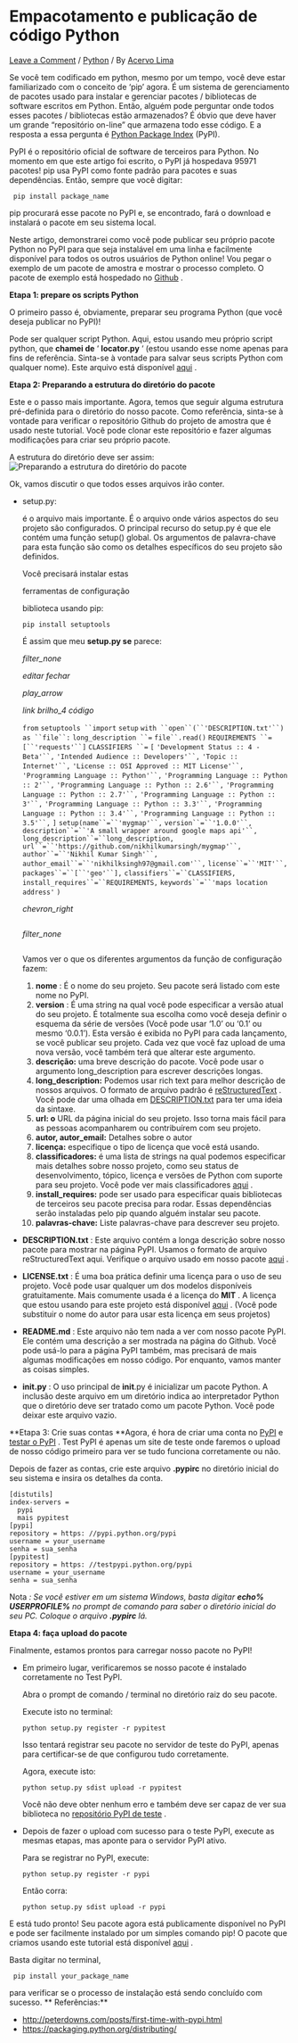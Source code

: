 # Empacotamento e publicação de código Python

[Leave a Comment](https://acervolima.com/empacotamento-e-publicacao-de-codigo-python/#respond) / [Python](https://acervolima.com/category/python/) / By [Acervo Lima](https://acervolima.com/author/jack_sparrow/)

Se você tem codificado em python, mesmo por um tempo, você deve estar familiarizado com o conceito de ‘pip’ agora. É um sistema de gerenciamento de pacotes usado para instalar e gerenciar pacotes / bibliotecas de software escritos em Python.
Então, alguém pode perguntar onde todos esses pacotes / bibliotecas estão armazenados? É óbvio que deve haver um grande “repositório on-line” que armazena todo esse código. E a resposta a essa pergunta é [Python Package Index](https://pypi.python.org/pypi) (PyPI).

PyPI é o repositório oficial de software de terceiros para Python. No momento em que este artigo foi escrito, o PyPI já hospedava 95971 pacotes!
pip usa PyPI como fonte padrão para pacotes e suas dependências. Então, sempre que você digitar:

```
 pip install package_name
```

pip procurará esse pacote no PyPI e, se encontrado, fará o download e instalará o pacote em seu sistema local.

Neste artigo, demonstrarei como você pode publicar seu próprio pacote Python no PyPI para que seja instalável em uma linha e facilmente disponível para todos os outros usuários de Python online! Vou pegar o exemplo de um pacote de amostra e mostrar o processo completo. O pacote de exemplo está hospedado no [Github](https://github.com/nikhilkumarsingh/mygmap) .

**Etapa 1: prepare os scripts Python**





O primeiro passo é, obviamente, preparar seu programa Python (que você deseja publicar no PyPI)!

Pode ser qualquer script Python. Aqui, estou usando meu próprio script python, que **chamei de** ‘ **locator.py** ‘ (estou usando esse nome apenas para fins de referência. Sinta-se à vontade para salvar seus scripts Python com qualquer nome). Este arquivo está disponível [aqui](https://github.com/nikhilkumarsingh/mygmap/blob/master/geo/locator.py) .

**Etapa 2: Preparando a estrutura do diretório do pacote**

Este e o passo mais importante. Agora, temos que seguir alguma estrutura pré-definida para o diretório do nosso pacote.
Como referência, sinta-se à vontade para verificar o repositório Github do projeto de amostra que é usado neste tutorial. Você pode clonar este repositório e fazer algumas modificações para criar seu próprio pacote.

A estrutura do diretório deve ser assim:
![Preparando a estrutura do diretório do pacote](https://media.geeksforgeeks.org/wp-content/uploads/PackagingPython.png)

Ok, vamos discutir o que todos esses arquivos irão conter.

- setup.py:

   

  é o arquivo mais importante. É o arquivo onde vários aspectos do seu projeto são configurados. O principal recurso do setup.py é que ele contém uma função setup() global. Os argumentos de palavra-chave para esta função são como os detalhes específicos do seu projeto são definidos.

  Você precisará instalar estas

   

  ferramentas de configuração

   

  biblioteca usando pip:

  

  ```
  pip install setuptools
  ```

  É assim que meu **setup.py se** parece:

  

  

  

  *filter_none*

  

  *editar*
  *fechar*

  *play_arrow*

  *link*
  *brilho_4*
  *código*

  `from` `setuptools ``import` `setup` `with ``open``(``'DESCRIPTION.txt'``) as ``file``:`  `long_description ``=` `file``.read()`  `REQUIREMENTS ``=` `[``'requests'``]` `CLASSIFIERS ``=` `[`  `'Development Status :: 4 - Beta'``,`  `'Intended Audience :: Developers'``,`  `'Topic :: Internet'``,`  `'License :: OSI Approved :: MIT License'``,`  `'Programming Language :: Python'``,`  `'Programming Language :: Python :: 2'``,`  `'Programming Language :: Python :: 2.6'``,`  `'Programming Language :: Python :: 2.7'``,`  `'Programming Language :: Python :: 3'``,`  `'Programming Language :: Python :: 3.3'``,`  `'Programming Language :: Python :: 3.4'``,`  `'Programming Language :: Python :: 3.5'``,`  `]` `setup(name``=``'mygmap'``,`   `version``=``'1.0.0'``,`   `description``=``'A small wrapper around google maps api'``,`   `long_description``=``long_description,`   `url``=``'https://github.com/nikhilkumarsingh/mygmap'``,`   `author``=``'Nikhil Kumar Singh'``,`   `author_email``=``'nikhilksingh97@gmail.com'``,`   `license``=``'MIT'``,`   `packages``=``[``'geo'``],`   `classifiers``=``CLASSIFIERS,`   `install_requires``=``REQUIREMENTS,`   `keywords``=``'maps location address'`   `)`

  *chevron_right*

  

  ```
  
  ```

  *filter_none*

  

  ```
  
  ```

  Vamos ver o que os diferentes argumentos da função de configuração fazem:

  1. **nome** : É o nome do seu projeto. Seu pacote será listado com este nome no PyPI.
  2. **version** : É uma string na qual você pode especificar a versão atual do seu projeto.
     É totalmente sua escolha como você deseja definir o esquema da série de versões (Você pode usar ‘1.0’ ou ‘0.1’ ou mesmo ‘0.0.1’).
     Esta versão é exibida no PyPI para cada lançamento, se você publicar seu projeto. Cada vez que você faz upload de uma nova versão, você também terá que alterar este argumento.
  3. **descrição:** uma breve descrição do pacote. Você pode usar o argumento long_description para escrever descrições longas.
  4. **long_description:** Podemos usar rich text para melhor descrição de nossos arquivos. O formato de arquivo padrão é [reStructuredText](https://en.wikipedia.org/wiki/ReStructuredText) . Você pode dar uma olhada em [DESCRIPTION.txt](https://github.com/nikhilkumarsingh/mygmap/blob/master/DESCRIPTION.txt) para ter uma ideia da sintaxe.
  5. **url: o** URL da página inicial do seu projeto. Isso torna mais fácil para as pessoas acompanharem ou contribuírem com seu projeto.
  6. **autor, autor_email:** Detalhes sobre o autor
  7. **licença:** especifique o tipo de licença que você está usando.
  8. **classificadores:** é uma lista de strings na qual podemos especificar mais detalhes sobre nosso projeto, como seu status de desenvolvimento, tópico, licença e versões de Python com suporte para seu projeto. Você pode ver mais classificadores [aqui](https://pypi.python.org/pypi?%3Aaction=list_classifiers) .
  9. **install_requires:** pode ser usado para especificar quais bibliotecas de terceiros seu pacote precisa para rodar. Essas dependências serão instaladas pelo pip quando alguém instalar seu pacote.
  10. **palavras-chave:** Liste palavras-chave para descrever seu projeto.

- **DESCRIPTION.txt** : Este arquivo contém a longa descrição sobre nosso pacote para mostrar na página PyPI. Usamos o formato de arquivo reStructuredText aqui. Verifique o arquivo usado em nosso pacote [aqui](https://github.com/nikhilkumarsingh/mygmap/blob/master/DESCRIPTION.txt) .

- **LICENSE.txt** : É uma boa prática definir uma licença para o uso de seu projeto. Você pode usar qualquer um dos modelos disponíveis gratuitamente. Mais comumente usada é a licença do **MIT** .
  A licença que estou usando para este projeto está disponível [aqui](https://github.com/nikhilkumarsingh/mygmap/blob/master/LICENSE.txt) . (Você pode substituir o nome do autor para usar esta licença em seus projetos)

- **README.md** : Este arquivo não tem nada a ver com nosso pacote PyPI. Ele contém uma descrição a ser mostrada na página do Github. Você pode usá-lo para a página PyPI também, mas precisará de mais algumas modificações em nosso código. Por enquanto, vamos manter as coisas simples.

- **__init__.py** : O uso principal de __init__.py é inicializar um pacote Python.
  A inclusão deste arquivo em um diretório indica ao interpretador Python que o diretório deve ser tratado como um pacote Python.
  Você pode deixar este arquivo vazio.

**Etapa 3: Crie suas contas
**Agora, é hora de criar uma conta no [PyPI](https://pypi.python.org/pypi?%3Aaction=register_form) e [testar o PyPI](https://testpypi.python.org/pypi?%3Aaction=register_form) . Test PyPI é apenas um site de teste onde faremos o upload de nosso código primeiro para ver se tudo funciona corretamente ou não.

Depois de fazer as contas, crie este arquivo **.pypirc** no diretório inicial do seu sistema e insira os detalhes da conta.



```
[distutils]
index-servers =
  pypi
  mais pypitest
[pypi]
repository = https: //pypi.python.org/pypi
username = your_username
senha = sua_senha
[pypitest]
repository = https: //testpypi.python.org/pypi
username = your_username
senha = sua_senha
```



Nota *: Se você estiver em um sistema Windows, basta digitar **echo% USERPROFILE%** no prompt de comando para saber o diretório inicial do seu PC. Coloque o arquivo **.pypirc** lá.*

**Etapa 4: faça** **upload do pacote**

Finalmente, estamos prontos para carregar nosso pacote no PyPI!

- Em primeiro lugar, verificaremos se nosso pacote é instalado corretamente no Test PyPI.

  Abra o prompt de comando / terminal no diretório raiz do seu pacote.

  Execute isto no terminal:

  

  ```
  python setup.py register -r pypitest
  ```

  Isso tentará registrar seu pacote no servidor de teste do PyPI, apenas para certificar-se de que configurou tudo corretamente.

  Agora, execute isto:

  ```
  python setup.py sdist upload -r pypitest
  ```

  Você não deve obter nenhum erro e também deve ser capaz de ver sua biblioteca no [repositório PyPI de teste](https://testpypi.python.org/pypi) .

- Depois de fazer o upload com sucesso para o teste PyPI, execute as mesmas etapas, mas aponte para o servidor PyPI ativo.

  Para se registrar no PyPI, execute:

  

  

  

  ```
  python setup.py register -r pypi
  ```

  Então corra:

  ```
  python setup.py sdist upload -r pypi
  ```

E está tudo pronto! Seu pacote agora está publicamente disponível no PyPI e pode ser facilmente instalado por um simples comando pip!
O pacote que criamos usando este tutorial está disponível [aqui](https://pypi.python.org/pypi/mygmap/1.0.3) .

Basta digitar no terminal,

```
 pip install your_package_name
```

para verificar se o processo de instalação está sendo concluído com sucesso.
**
Referências:**

- http://peterdowns.com/posts/first-time-with-pypi.html
- https://packaging.python.org/distributing/